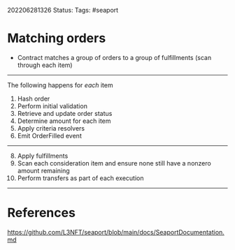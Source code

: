 202206281326
Status: 
Tags: #seaport

# Matching orders
- Contract matches a group of orders to a group of fulfillments (scan through each item)

--- 
The following happens for *each* item
1. Hash order 
2. Perform initial validation
3. Retrieve and update order status
4. Determine amount for each item
5. Apply criteria resolvers
6. Emit OrderFilled event
--- 
8. Apply fulfillments
9. Scan each consideration item and ensure none still have a nonzero amount remaining
10. Perform transfers as part of each execution







---
# References
https://github.com/L3NFT/seaport/blob/main/docs/SeaportDocumentation.md

